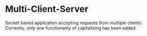 # Multi-Client-Server
Socket based application accepting requests from multiple clients.
Currently, only one functionality of capitalizing has been added.
